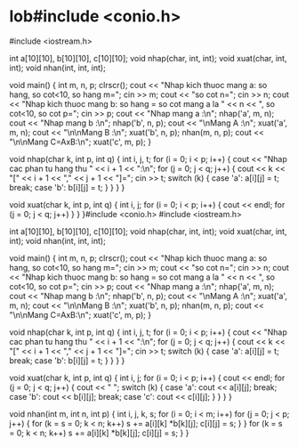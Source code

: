 # lob#include <conio.h>
#include <iostream.h>

int a[10][10], b[10][10], c[10][10];
void nhap(char, int, int);
void xuat(char, int, int);
void nhan(int, int, int);

void main()
{
	int m, n, p;
	clrscr();
	cout << "Nhap kich thuoc mang a: so hang, so cot<10, so hang m=";
	cin >> m;
	cout << "so cot n=";
	cin >> n;
	cout << "Nhap kich thuoc mang b: so hang = so cot mang a la " << n << ", so cot<10, so cot p=";
	cin >> p;
	cout << "Nhap mang a :\n";
	nhap('a', m, n);
	cout << "Nhap mang b :\n";
	nhap('b', n, p);
	cout << "\nMang A :\n";
	xuat('a', m, n);
	cout << "\n\nMang B :\n";
	xuat('b', n, p);
	nhan(m, n, p);
	cout << "\n\nMang C=AxB:\n";
	xuat('c', m, p);
}

void nhap(char k, int p, int q)
{
	int i, j, t;
	for (i = 0; i < p; i++)
	{
		cout << "Nhap cac phan tu hang thu " << i + 1 << ":\n";
		for (j = 0; j < q; j++)
		{
			cout << k << "[" << i + 1 << "," << j + 1 << "]=";
			cin >> t;
			switch (k)
			{
				case 'a':
					a[i][j] = t;
					break;
				case 'b':
					b[i][j] = t;
			}
		}
	}
}

void xuat(char k, int p, int q)
{
	int i, j;
	for (i = 0; i < p; i++)
	{
		cout << endl;
		for (j = 0; j < q; j++)
			}
		}
	}#include <conio.h>
#include <iostream.h>

int a[10][10], b[10][10], c[10][10];
void nhap(char, int, int);
void xuat(char, int, int);
void nhan(int, int, int);

void main()
{
	int m, n, p;
	clrscr();
	cout << "Nhap kich thuoc mang a: so hang, so cot<10, so hang m=";
	cin >> m;
	cout << "so cot n=";
	cin >> n;
	cout << "Nhap kich thuoc mang b: so hang = so cot mang a la " << n << ", so cot<10, so cot p=";
	cin >> p;
	cout << "Nhap mang a :\n";
	nhap('a', m, n);
	cout << "Nhap mang b :\n";
	nhap('b', n, p);
	cout << "\nMang A :\n";
	xuat('a', m, n);
	cout << "\n\nMang B :\n";
	xuat('b', n, p);
	nhan(m, n, p);
	cout << "\n\nMang C=AxB:\n";
	xuat('c', m, p);
}

void nhap(char k, int p, int q)
{
	int i, j, t;
	for (i = 0; i < p; i++)
	{
		cout << "Nhap cac phan tu hang thu " << i + 1 << ":\n";
		for (j = 0; j < q; j++)
		{
			cout << k << "[" << i + 1 << "," << j + 1 << "]=";
			cin >> t;
			switch (k)
			{
				case 'a':
					a[i][j] = t;
					break;
				case 'b':
					b[i][j] = t;
			}
		}
	}
}

void xuat(char k, int p, int q)
{
	int i, j;
	for (i = 0; i < p; i++)
	{
		cout << endl;
		for (j = 0; j < q; j++)
		{
			cout << " ";
			switch (k)
			{
				case 'a':
					cout << a[i][j];
					break;
				case 'b':
					cout << b[i][j];
					break;
				case 'c':
					cout << c[i][j];
			}
		}
	}
}

void nhan(int m, int n, int p)
{
	int i, j, k, s;
	for (i = 0; i < m; i++)
		for (j = 0; j < p; j++)
		{
			for (k = s = 0; k < n; k++) s += a[i][k] *b[k][j];
			c[i][j] = s;
		}
}
			for (k = s = 0; k < n; k++) s += a[i][k] *b[k][j];
			c[i][j] = s;
		}
}
